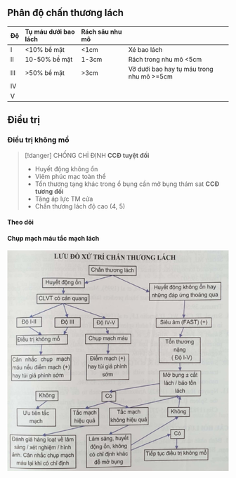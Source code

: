 

## Phân độ chấn thương lách
| Độ | Tụ máu dưới bao lách | Rách sâu nhu mô |                                                  |
|:----|:-------------------------|:-----------------|:-------------------------------------------------|
| I   | &lt;10% bề mặt         | &lt;1cm          | Xé bao lách                                    |
| II  |          10-50% bề mặt |            1-3cm | Rách trong nhu mô &lt;5cm                       |
| III | &gt;50% bề mặt         | &gt;3cm          | Vỡ dưới bao hay tụ máu trong nhu mô &gt;=5cm |
| IV  |                          |                  |                                                  |
| V   |                          |                  |                                                  |  
## Điều trị
### Điều trị không mổ

> [!danger] CHỐNG CHỈ ĐỊNH
> **CCĐ tuyệt đối**
> - Huyết động không ổn
> - Viêm phúc mạc toàn thể
> - Tổn thương tạng khác trong ổ bụng cần mở bụng thám sat
> **CCĐ tương đối**
> - Tăng áp lực TM cửa
> - Chấn thương lách độ cao (4, 5)

#### Theo dõi
#### Chụp mạch máu tắc mạch lách




![Luu do xu tri CT lach.png](../../../../200%20Files/image/Luu%20do%20xu%20tri%20CT%20lach.png)